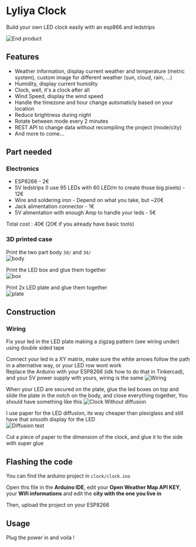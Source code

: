# Lyliya Clock

Build your own LED clock easily with an esp866 and ledstrips

![End product](/assets/IMG_5729.jpeg)

## Features
- Weather information, display current weather and temperature (metric system), custom image for different weather (sun, cloud, rain, ...)
- Humidity, display current humidity
- Clock, well, it's a clock after all
- Wind Speed, display the wind speed
- Handle the timezone and hour change automaticly based on your location
- Reduce brightness during night
- Rotate between mode every 2 minutes
- REST API to change data without recompiling the project (mode/city)
- And more to come...

## Part needed
### Electronics
- ESP8266 - 2€
- 5V ledstrips (I use 95 LEDs with 60 LED/m to create those big pixels) - 12€
- Wire and soldering iron - Depend on what you take, but ~20€
- Jack alimentation connector - 1€
- 5V alimentation with enough Amp to handle your leds - 5€

Total cost : 40€ (20€ if you already have basic tools)

### 3D printed case

Print the two part body `3d/` and `3d/`  
![body](/assets/body.png)

Print the LED box and glue them together  
![box](/assets/ledbox.png)

Print 2x LED plate and glue them together  
![plate](/assets/plate.png)

## Construction

### Wiring

Fix your led in the LED plate making a zigzag pattern (see wiring under) using double sided tape

Connect your led in a XY matrix, make sure the white arrows follow the path in a alternative way, or your LED row wont work  
Replace the Arduino with your ESP8266 (idk how to do that in Tinkercad), and your 5V power supply with yours, wiring is the same
![Wiring](/assets/connection.png)

When your LED are secured on the plate, glue the led boxes on top and slide the plate in the notch on the body, and close everything together, You should have something like this
![Clock Without diffusion](/assets/IMG_2386.JPEG)  

I use paper for the LED diffusion, its way cheaper than plexiglass and still have that smooth display for the LED  
![Diffusion test](/assets/IMG_2359.JPEG)

Cut a piece of paper to the dimension of the clock, and glue it to the side with super glue

## Flashing the code
You can find the arduino project in `clock/clock.ino`

Open this file in the **Arduino IDE**, edit your **Open Weather Map API KEY**, your **Wifi informations** and edit the **city with the one you live in**

Then, upload the project on your ESP8266

## Usage
Plug the power in and voila !